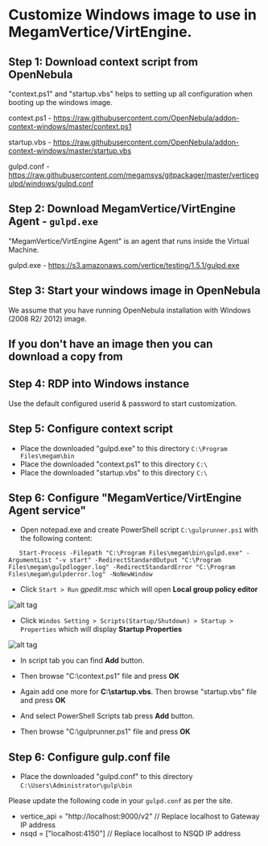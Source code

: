 # Customize Windows image to use in MegamVertice/VirtEngine.

## Step 1: Download context script from OpenNebula

"context.ps1" and "startup.vbs" helps to setting up all configuration when booting up the windows image.

 context.ps1 - https://raw.githubusercontent.com/OpenNebula/addon-context-windows/master/context.ps1

 startup.vbs - https://raw.githubusercontent.com/OpenNebula/addon-context-windows/master/startup.vbs

 gulpd.conf - https://raw.githubusercontent.com/megamsys/gitpackager/master/verticegulpd/windows/gulpd.conf

## Step 2: Download MegamVertice/VirtEngine Agent - `gulpd.exe`

"MegamVertice/VirtEngine Agent" is an agent that runs inside the Virtual Machine.

 gulpd.exe - https://s3.amazonaws.com/vertice/testing/1.5.1/gulpd.exe


 ## Step 3: Start your windows image in OpenNebula

 We assume that you have running OpenNebula installation with Windows (2008 R2/ 2012) image.

 If you don't have an image then you can download a copy from
 -

 ## Step 4: RDP into Windows instance

  Use the default configured userid & password to start customization.

 ## Step 5: Configure context script

 - Place the downloaded "gulpd.exe" to this directory `C:\Program Files\megam\bin`
 - Place the downloaded "context.ps1" to this directory `C:\`
 - Place the downloaded "startup.vbs" to this directory `C:\`

 ## Step 6: Configure "MegamVertice/VirtEngine Agent service"

  - Open notepad.exe and create PowerShell script `C:\gulprunner.ps1` with the following content:

```
   Start-Process -Filepath "C:\Program Files\megam\bin\gulpd.exe" -ArgumentList "-v start" -RedirectStandardOutput "C:\Program Files\megam\gulpdlogger.log" -RedirectStandardError "C:\Program Files\megam\gulpderror.log" -NoNewWindow

````
  - Click `Start > Run` *gpedit.msc* which will open **Local group policy editor**

  ![alt tag](https://raw.githubusercontent.com/username/projectname/branch/path/to/img.png)

  - Click `Windos Setting > Scripts(Startup/Shutdown) > Startup > Properties` which will display **Startup Properties**

  ![alt tag](https://raw.githubusercontent.com/username/projectname/branch/path/to/img.png)

  - In script tab you can find **Add** button.

  - Then browse "C:\context.ps1" file and press **OK**

  - Again add one more for **C:\startup.vbs**. Then browse "startup.vbs" file and press **OK**

  - And select PowerShell Scripts tab press **Add** button.

  - Then browse "C:\gulprunner.ps1" file and press **OK**

 ## Step 6: Configure gulp.conf file

  - Place the downloaded "gulpd.conf" to this directory `C:\Users\Administrator\gulp\bin`

Please update the following code in your `gulpd.conf` as per the site.

  - vertice_api = "http://localhost:9000/v2"    // Replace localhost to Gateway IP address
  - nsqd = ["localhost:4150"]   // Replace localhost to NSQD IP address
